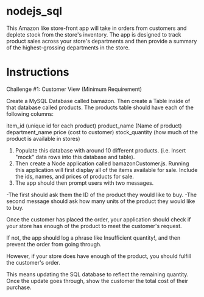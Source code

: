 # nodejs_sql

This Amazon like store-front app will take in orders from customers and deplete stock from the store's inventory. The app is designed to track product sales across your store's departments and then provide a summary of the highest-grossing departments in the store.


# Instructions
Challenge #1: Customer View (Minimum Requirement)

Create a MySQL Database called bamazon.
Then create a Table inside of that database called products.
The products table should have each of the following columns:

item_id (unique id for each product)
product_name (Name of product)
department_name
price (cost to customer)
stock_quantity (how much of the product is available in stores)

1. Populate this database with around 10 different products. (i.e. Insert "mock" data rows into this database and table).
2. Then create a Node application called bamazonCustomer.js. Running this application will first display all of the items available for sale. Include the ids, names, and prices of products for sale.
3. The app should then prompt users with two messages.

-The first should ask them the ID of the product they would like to buy.
-The second message should ask how many units of the product they would like to buy.

Once the customer has placed the order, your application should check if your store has enough of the product to meet the customer's request.

If not, the app should log a phrase like Insufficient quantity!, and then prevent the order from going through.

However, if your store does have enough of the product, you should fulfill the customer's order.

This means updating the SQL database to reflect the remaining quantity.
Once the update goes through, show the customer the total cost of their purchase.
